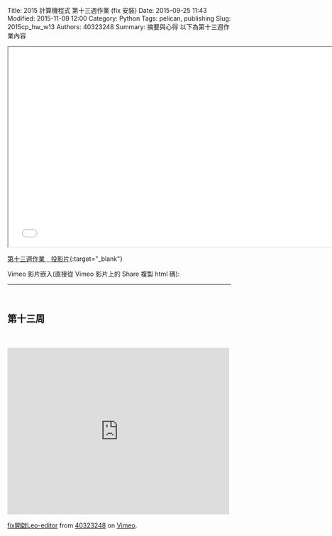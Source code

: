Title: 2015 計算機程式 第十三週作業 (fix 安裝)
Date: 2015-09-25 11:43
Modified: 2015-11-09 12:00
Category: Python
Tags: pelican, publishing
Slug: 2015cp_hw_w13
Authors: 40323248
Summary: 摘要與心得
以下為第十三週作業內容

<iframe src="40323248_cp_w13.html" width="750" height="450"></iframe>

[第十三週作業　投影片](40323248_cp_w13.html){:target="_blank"}

Vimeo 影片嵌入(直接從 Vimeo 影片上的 Share 複製 html 碼):

<hr/>
<br>
<h2>第十三周</h2>
<br>
<br>
<iframe src="https://player.vimeo.com/video/151780062" width="500" height="375" frameborder="0" webkitallowfullscreen mozallowfullscreen allowfullscreen></iframe>
<p><a href="https://vimeo.com/151780062">fix開啟Leo-editor</a> from <a href="https://vimeo.com/user44975888">40323248</a> on <a href="https://vimeo.com">Vimeo</a>.</p>



